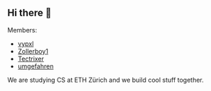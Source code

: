 ## Hi there 👋

Members:
- [vypxl](https://github.com/vypxl)
- [Zollerboy1](https://github.com/Zollerboy1)
- [Tectrixer](https://github.com/tectrixer)
- [umgefahren](https://github.com/umgefahren)

We are studying CS at ETH Zürich and we build cool stuff together. 
